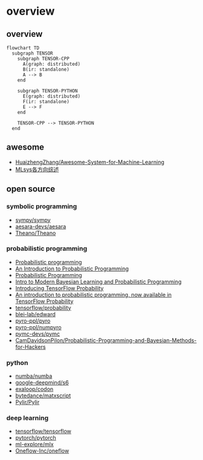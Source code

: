 # overview

## overview

```mermaid
flowchart TD
  subgraph TENSOR
    subgraph TENSOR-CPP
      A(graph: distributed)
      B(ir: standalone)
      A --> B
    end
    
    subgraph TENSOR-PYTHON
      E(graph: distributed)
      F(ir: standalone)
      E --> F
    end

    TENSOR-CPP --> TENSOR-PYTHON
  end
```

## awesome

- [HuaizhengZhang/Awesome-System-for-Machine-Learning](https://github.com/HuaizhengZhang/Awesome-System-for-Machine-Learning)
- [MLsys各方向综述](https://zhuanlan.zhihu.com/p/104444471)

## open source

### symbolic programming

- [sympy/sympy](https://github.com/sympy/sympy)
- [aesara-devs/aesara](https://github.com/aesara-devs/aesara)
- [Theano/Theano](https://github.com/Theano/Theano)

### probabilistic programming

- [Probabilistic programming](https://en.wikipedia.org/wiki/Probabilistic_programming)
- [An Introduction to Probabilistic Programming](https://arxiv.org/pdf/1809.10756.pdf)
- [Probabilistic Programming](https://simons.berkeley.edu/sites/default/files/docs/5675/talkprintversion.pdf)
- [Intro to Modern Bayesian Learning and Probabilistic Programming](https://medium.com/@Petuum/intro-to-modern-bayesian-learning-and-probabilistic-programming-c61830df5c50)
- [Introducing TensorFlow Probability](https://medium.com/tensorflow/introducing-tensorflow-probability-dca4c304e245)
- [An introduction to probabilistic programming, now available in TensorFlow Probability](https://medium.com/tensorflow/an-introduction-to-probabilistic-programming-now-available-in-tensorflow-probability-6dcc003ca29e)
- [tensorflow/probability](https://github.com/tensorflow/probability)
- [blei-lab/edward](https://github.com/blei-lab/edward)
- [pyro-ppl/pyro](https://github.com/pyro-ppl/pyro)
- [pyro-ppl/numpyro](https://github.com/pyro-ppl/numpyro)
- [pymc-devs/pymc](https://github.com/pymc-devs/pymc)
- [CamDavidsonPilon/Probabilistic-Programming-and-Bayesian-Methods-for-Hackers](https://github.com/CamDavidsonPilon/Probabilistic-Programming-and-Bayesian-Methods-for-Hackers)

### python

- [numba/numba](https://github.com/numba/numba)
- [google-deepmind/s6](https://github.com/google-deepmind/s6)
- [exaloop/codon](https://github.com/exaloop/codon)
- [bytedance/matxscript](https://github.com/bytedance/matxscript)
- [Pylir/Pylir](https://github.com/Pylir/Pylir)

### deep learning

- [tensorflow/tensorflow](https://github.com/tensorflow/tensorflow)
- [pytorch/pytorch](https://github.com/pytorch/pytorch)
- [ml-explore/mlx](https://github.com/ml-explore/mlx)
- [Oneflow-Inc/oneflow](https://github.com/Oneflow-Inc/oneflow)
